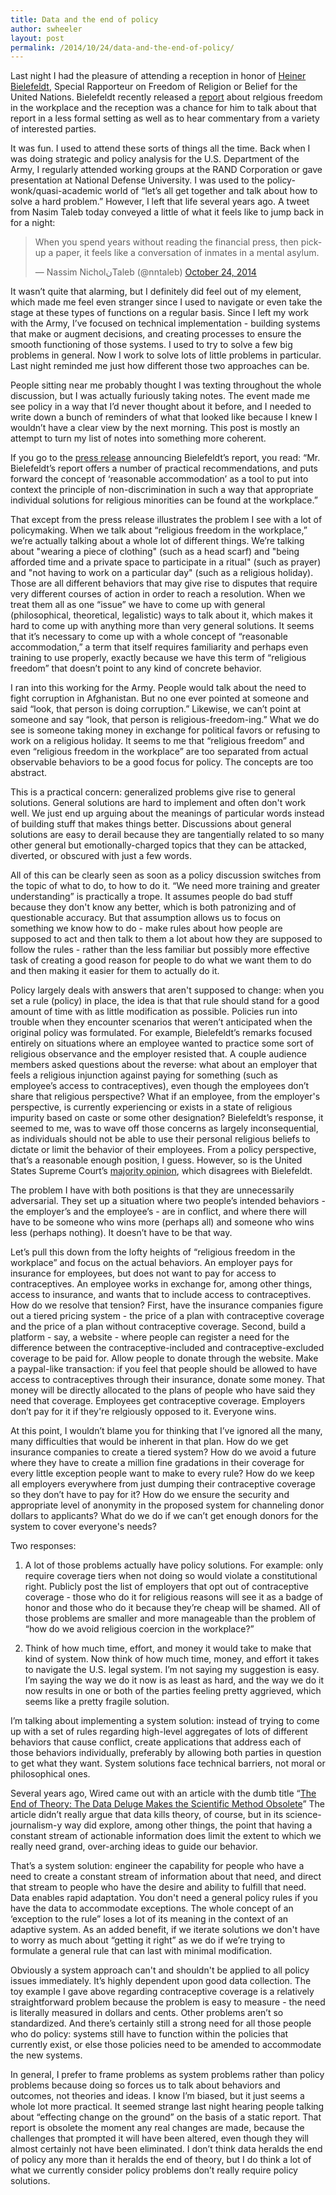 ```yaml
---
title: Data and the end of policy
author: swheeler
layout: post
permalink: /2014/10/24/data-and-the-end-of-policy/
---
```


Last night I had the pleasure of attending a reception in honor of [Heiner Bielefeldt](http://www.ohchr.org/en/issues/freedomreligion/pages/freedomreligionindex.aspx), Special Rapporteur on Freedom of Religion or Belief for the United Nations. Bielefeldt recently released a [report](http://www.ohchr.org/Documents/Issues/Religion/A.69.261.pdf) about relgious freedom in the workplace and the reception was a chance for him to talk about that report in a less formal setting as well as to hear commentary from a variety of interested parties.

It was fun. I used to attend these sorts of things all the time. Back when I was doing strategic and policy analysis for the U.S. Department of the Army, I regularly attended working groups at the RAND Corporation or gave presentation at National Defense University. I was used to the policy-wonk/quasi-academic world of “let’s all get together and talk about how to solve a hard problem.” However, I left that life several years ago. A tweet from Nasim Taleb today conveyed a little of what it feels like to jump back in for a night:

<blockquote class="twitter-tweet" lang="en"><p>When you spend years without reading the financial press, then pick-up a paper, it feels like a conversation of inmates in a mental asylum.</p>&mdash; Nassim NicholنTaleb (@nntaleb) <a href="https://twitter.com/nntaleb/status/525614611215949825">October 24, 2014</a></blockquote>
<script async src="//platform.twitter.com/widgets.js" charset="utf-8"></script>

It wasn’t quite that alarming, but I definitely did feel out of my element, which made me feel even stranger since I used to navigate or even take the stage at these types of functions on a regular basis. Since I left my work with the Army, I’ve focused on technical implementation - building systems that make or augment decisions, and creating processes to ensure the smooth functioning of those systems. I used to try to solve a few big problems in general. Now I work to solve lots of little problems in particular. Last night reminded me just how different those two approaches can be.

People sitting near me probably thought I was texting throughout the whole discussion, but I was actually furiously taking notes. The event made me see policy in a way that I’d never thought about it before, and I needed to write down a bunch of reminders of what that looked like because I knew I wouldn’t have a clear view by the next morning. This post is mostly an attempt to turn my list of notes into something more coherent.

If you go to the [press release](http://www.ohchr.org/en/NewsEvents/Pages/DisplayNews.aspx?NewsID=15203&LangID=E) announcing Bielefeldt’s report, you read: “Mr. Bielefeldt’s report offers a number of practical recommendations, and puts forward the concept of ‘reasonable accommodation’ as a tool to put into context the principle of non-discrimination in such a way that appropriate individual solutions for religious minorities can be found at the workplace.”

That except from the press release illustrates the problem I see with a lot of policymaking. When we talk about “religious freedom in the workplace,” we’re actually talking about a whole lot of different things. We’re talking about "wearing a piece of clothing" (such as a head scarf) and "being afforded time and a private space to participate in a ritual" (such as prayer) and "not having to work on a particular day" (such as a religious holiday). Those are all different behaviors that may give rise to disputes that require very different courses of action in order to reach a resolution. When we treat them all as one “issue” we have to come up with general (philosophical, theoretical, legalistic) ways to talk about it, which makes it hard to come up with anything more than very general solutions. It seems that it’s necessary to come up with a whole concept of “reasonable accommodation,” a term that itself requires familiarity and perhaps even training to use properly, exactly because we have this term of “religious freedom” that doesn’t point to any kind of concrete behavior.

I ran into this working for the Army. People would talk about the need to fight corruption in Afghanistan. But no one ever pointed at someone and said “look, that person is doing corruption.” Likewise, we can’t point at someone and say “look, that person is religious-freedom-ing.” What we do see is someone taking money in exchange for political favors or refusing to work on a religious holiday. It seems to me that “religious freedom” and even “religious freedom in the workplace” are too separated from actual observable behaviors to be a good focus for policy. The concepts are too abstract.

This is a practical concern: generalized problems give rise to general solutions. General solutions are hard to implement and often don't work well. We just end up arguing about the meanings of particular words instead of building stuff that makes things better. Discussions about general solutions are easy to derail because they are tangentially related to so many other general but emotionally-charged topics that they can be attacked, diverted, or obscured with just a few words.

All of this can be clearly seen as soon as a policy discussion switches from the topic of what to do, to how to do it. “We need more training and greater understanding” is practically a trope. It assumes people do bad stuff because they don't know any better, which is both patronizing and of questionable accuracy. But that assumption allows us to focus on something we know how to do - make rules about how people are supposed to act and then talk to them a lot about how they are supposed to follow the rules - rather than the less familiar but possibly more effective task of creating a good reason for people to do what we want them to do and then making it easier for them to actually do it.

Policy largely deals with answers that aren't supposed to change: when you set a rule (policy) in place, the idea is that that rule should stand for a good amount of time with as little modification as possible. Policies run into trouble when they encounter scenarios that weren’t anticipated when the original policy was formulated. For example, Bielefeldt’s remarks focused entirely on situations where an employee wanted to practice some sort of religious observance and the employer resisted that. A couple audience members asked questions about the reverse: what about an employer that feels a religious injunction against paying for something (such as employee’s access to contraceptives), even though the employees don’t share that religious perspective? What if an employee, from the employer's perspective, is currently experiencing or exists in a state of religious impurity based on caste or some other designation? Bielefeldt’s response, it seemed to me, was to wave off those concerns as largely inconsequential, as individuals should not be able to use their personal religious beliefs to dictate or limit the behavior of their employees. From a policy perspective, that’s a reasonable enough position, I guess. However, so is the United States Supreme Court’s [majority opinion](http://www.scotusblog.com/case-files/cases/sebelius-v-hobby-lobby-stores-inc/), which disagrees with Bielefeldt.

The problem I have with both positions is that they are unnecessarily adversarial. They set up a situation where two people’s intended behaviors - the employer’s and the employee’s - are in conflict, and where there will have to be someone who wins more (perhaps all) and someone who wins less (perhaps nothing). It doesn’t have to be that way.

Let’s pull this down from the lofty heights of “religious freedom in the workplace” and focus on the actual behaviors. An employer pays for insurance for employees, but does not want to pay for access to contraceptives. An employee works in exchange for, among other things, access to insurance, and wants that to include access to contraceptives. How do we resolve that tension? First, have the insurance companies figure out a tiered pricing system - the price of a plan with contraceptive coverage and the price of a plan without contraceptive coverage. Second, build a platform - say, a website - where people can register a need for the difference between the contraceptive-included and contraceptive-excluded coverage to be paid for. Allow people to donate through the website. Make a paypal-like transaction: if you feel that people should be allowed to have access to contraceptives through their insurance, donate some money. That money will be directly allocated to the plans of people who have said they need that coverage. Employees get contraceptive coverage. Employers don’t pay for it if they're relgiously opposed to it. Everyone wins.

At this point, I wouldn’t blame you for thinking that I’ve ignored all the many, many difficulties that would be inherent in that plan. How do we get insurance companies to create a tiered system? How do we avoid a future where they have to create a million fine gradations in their coverage for every little exception people want to make to every rule? How do we keep all employers everywhere from just dumping their contraceptive coverage so they don’t have to pay for it? How do we ensure the security and appropriate level of anonymity in the proposed system for channeling donor dollars to applicants? What do we do if we can’t get enough donors for the system to cover everyone's needs?

Two responses:

1. A lot of those problems actually have policy solutions. For example: only require coverage tiers when not doing so would violate a constitutional right. Publicly post the list of employers that opt out of contraceptive coverage - those who do it for religious reasons will see it as a badge of honor and those who do it because they’re cheap will be shamed. All of those problems are smaller and more manageable than the problem of “how do we avoid religious coercion in the workplace?”

2. Think of how much time, effort, and money it would take to make that kind of system. Now think of how much time, money, and effort it takes to navigate the U.S. legal system. I’m not saying my suggestion is easy. I’m saying the way we do it now is as least as hard, and the way we do it now results in one or both of the parties feeling pretty aggrieved, which seems like a pretty fragile solution.

I’m talking about implementing a system solution: instead of trying to come up with a set of rules regarding high-level aggregates of lots of different behaviors that cause conflict, create applications that address each of those behaviors individually, preferably by allowing both parties in question to get what they want. System solutions face technical barriers, not moral or philosophical ones.

Several years ago, Wired came out with an article with the dumb title “[The End of Theory: The Data Deluge Makes the Scientific Method Obsolete](http://archive.wired.com/science/discoveries/magazine/16-07/pb_theory)” The article didn’t really argue that data kills theory, of course, but in its science-journalism-y way did explore, among other things, the point that having a constant stream of actionable information does limit the extent to which we really need grand, over-arching ideas to guide our behavior.

That’s a system solution: engineer the capability for people who have a need to create a constant stream of information about that need, and direct that stream to people who have the desire and ability to fulfill that need. Data enables rapid adaptation. You don't need a general policy rules if you have the data to accommodate exceptions. The whole concept of an ‘exception to the rule” loses a lot of its meaning in the context of an adaptive system. As an added benefit, if we iterate solutions we don't have to worry as much about “getting it right” as we do if we’re trying to formulate a general rule that can last with minimal modification.

Obviously a system approach can't and shouldn't be applied to all policy issues immediately. It’s highly dependent upon good data collection. The toy example I gave above regarding contraceptive coverage is a relatively straightforward problem because the problem is easy to measure - the need is literally measured in dollars and cents. Other problems aren’t so standardized. And there’s certainly still a strong need for all those people who do policy: systems still have to function within the policies that currently exist, or else those policies need to be amended to accommodate the new systems.

In general, I prefer to frame problems as system problems rather than policy problems because doing so forces us to talk about behaviors and outcomes, not theories and ideas. I know I’m biased, but it just seems a whole lot more practical. It seemed strange last night hearing people talking about “effecting change on the ground” on the basis of a static report. That report is obsolete the moment any real changes are made, because the challenges that prompted it will have been altered, even though they will almost certainly not have been eliminated. I don’t think data heralds the end of policy any more than it heralds the end of theory, but I do think a lot of what we currently consider policy problems don’t really require policy solutions.
